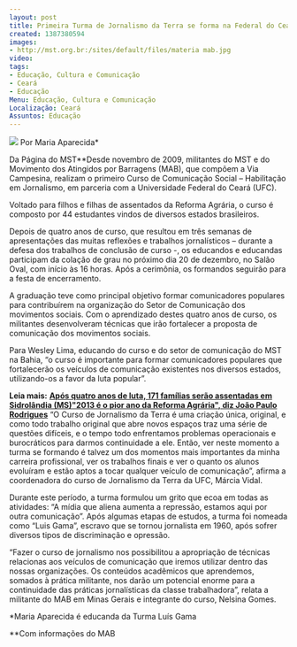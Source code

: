 ```yaml
---
layout: post
title: Primeira Turma de Jornalismo da Terra se forma na Federal do Ceará
created: 1387380594
images:
- http://mst.org.br:/sites/default/files/materia mab.jpg
video: 
tags:
- Educação, Cultura e Comunicação
- Ceará
- Educação
Menu: Educação, Cultura e Comunicação
Localização: Ceará
Assuntos: Educação
---
```



![](/sites/default/files/materia%20mab.jpg)
Por Maria Aparecida\*

Da Página do MST\*\*Desde novembro de 2009, militantes do MST e do Movimento dos Atingidos por Barragens (MAB), que compõem a Via Campesina, realizam o primeiro Curso de Comunicação Social – Habilitação em Jornalismo, em parceria com a Universidade Federal do Ceará (UFC).


Voltado para filhos e filhas de assentados da Reforma Agrária, o curso é composto por 44 estudantes vindos de diversos estados brasileiros.


Depois de quatro anos de curso, que resultou em três semanas de apresentações das muitas reflexões e trabalhos jornalísticos – durante a defesa dos trabalhos de conclusão de curso -, os educandos e educandas participam da colação de grau no próximo dia 20 de dezembro, no Salão Oval, com início às 16 horas. Após a cerimônia, os formandos seguirão para a festa de encerramento.


A graduação teve como principal objetivo formar comunicadores populares para contribuírem na organização do Setor de Comunicação dos movimentos sociais. Com o aprendizado destes quatro anos de curso, os militantes desenvolveram técnicas que irão fortalecer a proposta de comunicação dos movimentos sociais.


Para Wesley Lima, educando do curso e do setor de comunicação do MST na Bahia, “o curso é importante para formar comunicadores populares que fortalecerão os veículos de comunicação existentes nos diversos estados, utilizando-os a favor da luta popular”.


**Leia mais:**
[**Após quatro anos de luta, 171 famílias serão assentadas em Sidrolândia (MS)**](http://www.mst.org.br/node/15572)[**"2013 é o pior ano da Reforma Agrária", diz João Paulo Rodrigues**](http://www.mst.org.br/node/15571)
“O Curso de Jornalismo da Terra é uma criação única, original, e como todo trabalho original que abre novos espaços traz uma série de questões difíceis, e o tempo todo enfrentamos problemas operacionais e burocráticos para darmos continuidade a ele. Então, ver neste momento a turma se formando é talvez um dos momentos mais importantes da minha carreira profissional, ver os trabalhos finais e ver o quanto os alunos evoluíram e estão aptos a tocar qualquer veículo de comunicação”, afirma a coordenadora do curso de Jornalismo da Terra da UFC, Márcia Vidal.


Durante este período, a turma formulou um grito que ecoa em todas as atividades: “A mídia que aliena aumenta a repressão, estamos aqui por outra comunicação”. Após algumas etapas de estudos, a turma foi nomeada como “Luis Gama”, escravo que se tornou jornalista em 1960, após sofrer diversos tipos de discriminação e opressão.


“Fazer o curso de jornalismo nos possibilitou a apropriação de técnicas relacionas aos veículos de comunicação que iremos utilizar dentro das nossas organizações. Os conteúdos acadêmicos que aprendemos, somados à prática militante, nos darão um potencial enorme para a continuidade das práticas jornalísticas da classe trabalhadora”, relata a militante do MAB em Minas Gerais e integrante do curso, Nelsina Gomes.


\*Maria Aparecida é educanda da Turma Luís Gama

\*\*Com informações do MAB


 
